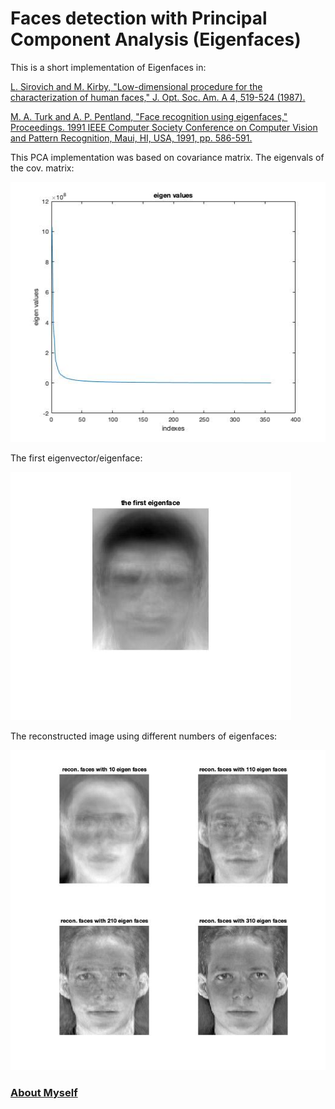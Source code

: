 # Faces detection with Principal Component Analysis (Eigenfaces)
This is a short implementation of Eigenfaces in:

<a href="https://www.osapublishing.org/josaa/abstract.cfm?uri=josaa-4-3-519">L. Sirovich and M. Kirby, "Low-dimensional procedure for the characterization of human faces," J. Opt. Soc. Am. A 4, 519-524 (1987).</a>

<a href="https://ieeexplore.ieee.org/document/139758">M. A. Turk and A. P. Pentland, "Face recognition using eigenfaces," Proceedings. 1991 IEEE Computer Society Conference on Computer Vision and Pattern Recognition, Maui, HI, USA, 1991, pp. 586-591.</a>

This PCA implementation was based on covariance matrix.
The eigenvals of the cov. matrix:

![](https://github.com/junyuchen245/PCA_eigenfaces_MATLAB/blob/master/sample_imgs/eigVal.jpg)

The first eigenvector/eigenface:

![](https://github.com/junyuchen245/PCA_eigenfaces_MATLAB/blob/master/sample_imgs/firsteigface.jpg)

The reconstructed image using different numbers of eigenfaces:

![](https://github.com/junyuchen245/PCA_eigenfaces_MATLAB/blob/master/sample_imgs/results.jpg)

### <a href="https://junyuchen245.github.io"> About Myself</a>
